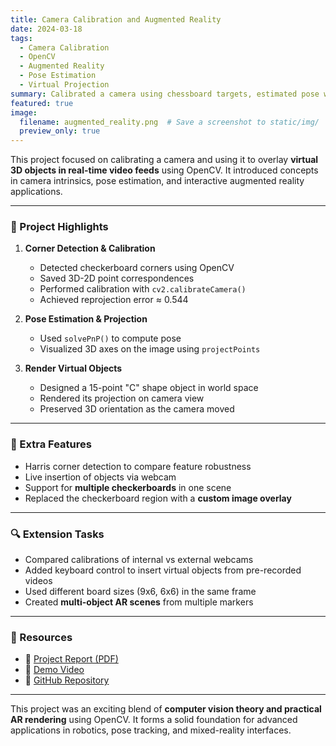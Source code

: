 ```yaml
---
title: Camera Calibration and Augmented Reality
date: 2024-03-18
tags:
  - Camera Calibration
  - OpenCV
  - Augmented Reality
  - Pose Estimation
  - Virtual Projection
summary: Calibrated a camera using chessboard targets, estimated pose with solvePnP, and rendered real-time virtual objects onto scenes using OpenCV.
featured: true
image:
  filename: augmented_reality.png  # Save a screenshot to static/img/
  preview_only: true
---
```


This project focused on calibrating a camera and using it to overlay **virtual 3D objects in real-time video feeds** using OpenCV. It introduced concepts in camera intrinsics, pose estimation, and interactive augmented reality applications.

---

### 📌 Project Highlights

1. **Corner Detection & Calibration**  
   - Detected checkerboard corners using OpenCV  
   - Saved 3D-2D point correspondences  
   - Performed calibration with `cv2.calibrateCamera()`  
   - Achieved reprojection error ≈ 0.544

2. **Pose Estimation & Projection**  
   - Used `solvePnP()` to compute pose  
   - Visualized 3D axes on the image using `projectPoints`

3. **Render Virtual Objects**  
   - Designed a 15-point "C" shape object in world space  
   - Rendered its projection on camera view  
   - Preserved 3D orientation as the camera moved

---

### 🧠 Extra Features

- Harris corner detection to compare feature robustness  
- Live insertion of objects via webcam  
- Support for **multiple checkerboards** in one scene  
- Replaced the checkerboard region with a **custom image overlay**

---

### 🔍 Extension Tasks

- Compared calibrations of internal vs external webcams  
- Added keyboard control to insert virtual objects from pre-recorded videos  
- Used different board sizes (9x6, 6x6) in the same frame  
- Created **multi-object AR scenes** from multiple markers

---

### 📁 Resources

- 📄 [Project Report (PDF)](/files/Project%204-Report.pdf)
- 🎥 [Demo Video](https://drive.google.com/file/d/103mUiSgL6q1pJ2LhHZq8z1r2gVORhIdA/view?usp=sharing)
- 🔗 [GitHub Repository](https://github.com/juttu-s/augmented-reality-calibration)

---

This project was an exciting blend of **computer vision theory and practical AR rendering** using OpenCV. It forms a solid foundation for advanced applications in robotics, pose tracking, and mixed-reality interfaces.
